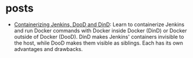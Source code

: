 # posts

- [Containerizing Jenkins, DooD and DinD](./containerizing-jenkins-dood-and-dind/README.md): Learn to containerize Jenkins and run
  Docker commands with Docker inside Docker (DinD) or Docker outside of Docker (DooD). DinD makes Jenkins' containers
  invisible to the host, while DooD makes them visible as siblings. Each has its own advantages and drawbacks.
